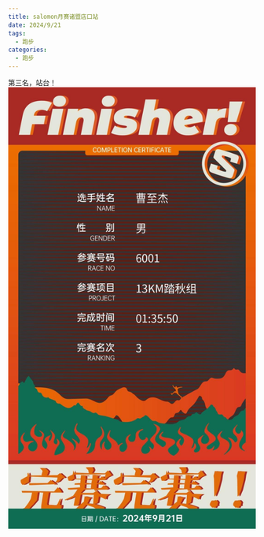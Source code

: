 ```yaml
---
title: salomon月赛诸暨店口站
date: 2024/9/21
tags:
  - 跑步
categories:
  - 跑步
---
```


第三名，站台！
<img src="./img/11.jpg"/>
